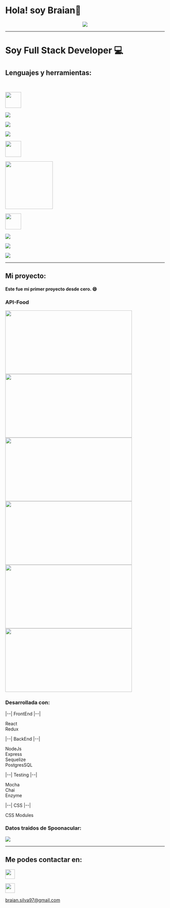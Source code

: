 # Hola! soy Braian👋 

<p align="center">
  <img src="./img/banner.jpg" />
</p>
<hr>

<!--
**braian-97/braian-97** is a ✨ _special_ ✨ repository because its `README.md` (this file) appears on your GitHub profile.

Here are some ideas to get you started:

- 🔭 I’m currently working on ...
- 🌱 I’m currently learning ...
- 👯 I’m looking to collaborate on ...
- 🤔 I’m looking for help with ...
- 💬 Ask me about ...
- 📫 How to reach me: ...
- 😄 Pronouns: ...
- ⚡ Fun fact: ...
-->
# Soy Full Stack Developer 💻

## Lenguajes y herramientas: 
<br>

[<img src="./logo/javascript.svg" width="50" heigth="50"/>](https://developer.mozilla.org/en-US/docs/Web/JavaScript)

[<img src="./logo/html.svg" />](https://www.w3.org/html)

[<img src="./logo/nodejs.svg" />](https://nodejs.org)

[<img src="./logo/react.svg" />](https://reactjs.org)

[<img src="./logo/redux.svg" width="50" heigth="50"/>](https://es.redux.js.org)

[<img src="./logo/expressjs.svg" width="150" heigth="150"/>](https://expressjs.com)

[<img src="./logo/mocha.svg" width="50" heigth="50"/>](https://mochajs.org)

[<img src="./logo/postgresSQL.svg" />](https://www.postgresql.org)

[<img src="./logo/sequelize.svg" />](https://sequelize.org)

[<img src="./logo/git.svg" />](https://git-scm.com)

<hr>

## Mi proyecto:

#### Este fue mi primer proyecto desde cero. 😄

### API-Food

<img src="./api-food-images/img_1.jpg" width="400" height="200" >

<img src="./api-food-images/img_2.jpg" width="400" height="200" >

<img src="./api-food-images/img_3.jpg" width="400" height="200" >

<img src="./api-food-images/img_4.jpg" width="400" height="200" >

<img src="./api-food-images/img_5.jpg" width="400" height="200" >

<img src="./api-food-images/img_6.jpg" width="400" height="200" >

### Desarrollada con:
|--| FrontEnd |--|
<p>
React<br>
Redux
</p>

|--| BackEnd |--|
<p>
NodeJs<br>
Express<br>
Sequelize<br>
PostgresSQL
</p>

|--| Testing |--|
<p>
Mocha<br>
Chai<br>
Enzyme
</p>

|--| CSS |--|
<p>
CSS Modules<br>
</p>

### Datos traidos de Spoonacular:
[<img src="./img/spoonacular-logo.svg"/>](https://spoonacular.com/food-api)

<hr>

## Me podes contactar en:

[<img src="./logo/linkedIn.svg" width="30" heigth="30"/>](https://www.linkedin.com/in/braian-silva-382b08209/)

[<img src="./logo/gmail.svg" width="30" heigth="30"/>](mailto:braian.silva97@gmail.com)


<braian.silva97@gmail.com>







